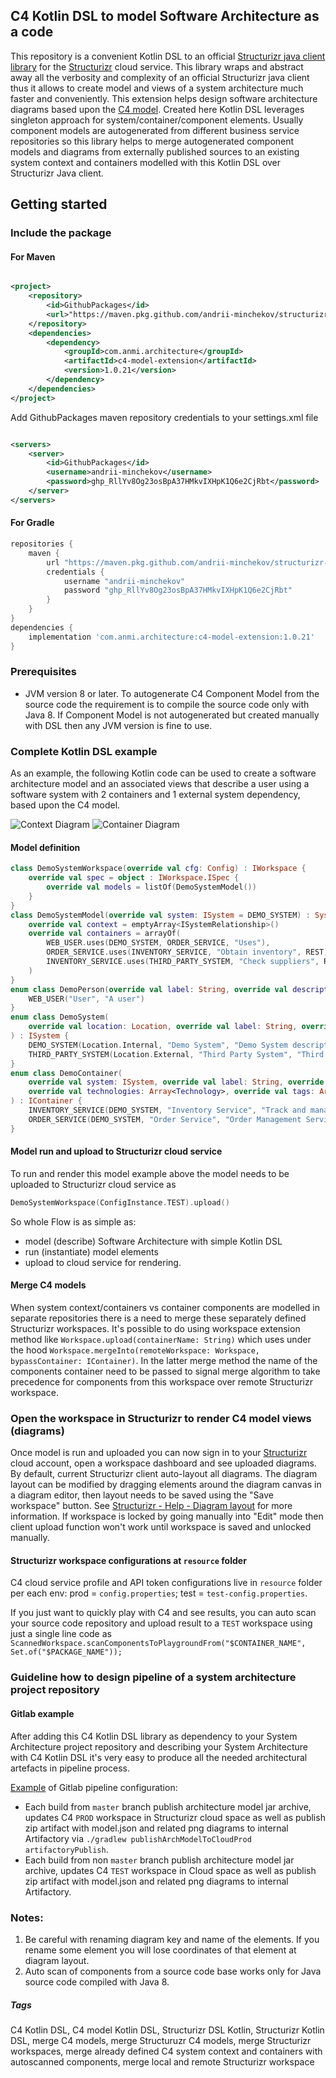 ## C4 Kotlin DSL to model Software Architecture as a code

This repository is a convenient Kotlin DSL to an official [Structurizr java client library](https://github.com/structurizr/java)
for the [Structurizr](https://structurizr.com/) cloud service. This library wraps and abstract away all the verbosity and complexity of an official
Structurizr java client thus it allows to create model and views of a system architecture much faster and conveniently. This extension helps design
software architecture diagrams based upon
the [C4 model](https://c4model.com/).
Created here Kotlin DSL leverages
singleton approach for system/container/component elements.
Usually component models are
autogenerated from different business service repositories so this library helps to merge autogenerated component models and diagrams from externally
published sources to an existing system context and containers modelled with this Kotlin DSL over Structurizr Java client.

## Getting started

### Include the package

#### For Maven

```xml

<project>
    <repository>
        <id>GithubPackages</id>
        <url>"https://maven.pkg.github.com/andrii-minchekov/structurizr-c4model-extension"</url>
    </repository>
    <dependencies>
        <dependency>
            <groupId>com.anmi.architecture</groupId>
            <artifactId>c4-model-extension</artifactId>
            <version>1.0.21</version>
        </dependency>
    </dependencies>
</project>
```

Add GithubPackages maven repository credentials to your settings.xml file

```xml

<servers>
    <server>
        <id>GithubPackages</id>
        <username>andrii-minchekov</username>
        <password>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</password>
    </server>
</servers>
```

#### For Gradle

```groovy
repositories {
    maven {
        url "https://maven.pkg.github.com/andrii-minchekov/structurizr-c4model-extension"
        credentials {
            username "andrii-minchekov"
            password "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"
        }
    }
}
dependencies {
    implementation 'com.anmi.architecture:c4-model-extension:1.0.21'
}
```

### Prerequisites

- JVM version 8 or later. To autogenerate C4 Component Model from the source code the requirement is to compile the source code only with Java 8. If
  Component Model is not autogenerated but created manually with DSL then any JVM version is fine to use.

### Complete Kotlin DSL example

As an example, the following Kotlin code can be used to create a software architecture model and an associated views that describe a user using a
software system with 2 containers and 1 external system dependency, based upon the C4 model.

![Context Diagram](https://github.com/andrii-minchekov/structurizr-c4model-extension/tree/master/src/main/resources/readme/structurizr-demo-system_context.png) ![Container Diagram](https://github.com/andrii-minchekov/structurizr-c4model-extension/tree/master/src/main/resources/readme/structurizr-demo-system_container.png)

#### Model definition

```kotlin
class DemoSystemWorkspace(override val cfg: Config) : IWorkspace {
    override val spec = object : IWorkspace.ISpec {
        override val models = listOf(DemoSystemModel())
    }
}
class DemoSystemModel(override val system: ISystem = DEMO_SYSTEM) : SystemModel {
    override val context = emptyArray<ISystemRelationship>()
    override val containers = arrayOf(
        WEB_USER.uses(DEMO_SYSTEM, ORDER_SERVICE, "Uses"),
        ORDER_SERVICE.uses(INVENTORY_SERVICE, "Obtain inventory", REST),
        INVENTORY_SERVICE.uses(THIRD_PARTY_SYSTEM, "Check suppliers", REST)
    )
}
enum class DemoPerson(override val label: String, override val description: String, override val tags: Array<ITag> = emptyArray()) : IPerson {
    WEB_USER("User", "A user")
}
enum class DemoSystem(
    override val location: Location, override val label: String, override val description: String, override val tags: Array<ITag> = emptyArray()
) : ISystem {
    DEMO_SYSTEM(Location.Internal, "Demo System", "Demo System description", arrayOf(ITag.OTHER_SYSTEMS_TAG)),
    THIRD_PARTY_SYSTEM(Location.External, "Third Party System", "Third Party System API"),
}
enum class DemoContainer(
    override val system: ISystem, override val label: String, override val description: String,
    override val technologies: Array<Technology>, override val tags: Array<ITag> = emptyArray()
) : IContainer {
    INVENTORY_SERVICE(DEMO_SYSTEM, "Inventory Service", "Track and manage inventory ", arrayOf(JAX_RS, SPRING_BOOT_2_1, JAVA_11)),
    ORDER_SERVICE(DEMO_SYSTEM, "Order Service", "Order Management Service", arrayOf(JAX_RS, SPRING_BOOT_2_1, JAVA_11));
}
```

#### Model run and upload to Structurizr cloud service

To run and render this model example above the model needs to be uploaded to Structurizr cloud service as

```kotlin
DemoSystemWorkspace(ConfigInstance.TEST).upload()
```

So whole Flow is as simple as:
- model (describe) Software Architecture with simple Kotlin DSL
- run (instantiate) model elements
- upload to cloud service for
rendering.

#### Merge C4 models

When system context/containers vs container components are modelled in separate repositories there is a need to merge these separately defined Structurizr workspaces. It's possible to do using workspace extension method like `Workspace.upload(containerName: String)` which uses under the hood `Workspace.mergeInto(remoteWorkspace: Workspace, bypassContainer: IContainer)`. In the latter merge method the name of the components container need to be passed to signal merge algorithm to take precedence for components from this workspace over remote Structurizr workspace.

### Open the workspace in Structurizr to render C4 model views (diagrams)

Once model is run and uploaded you can now sign in to your [Structurizr](https://structurizr.com/) cloud account, open a workspace dashboard and see
uploaded diagrams.
By default, current Structurizr client auto-layout all diagrams. The diagram layout can be modified by dragging elements around the diagram
canvas in a diagram editor, then layout needs to be saved using the "Save workspace" button.
See [Structurizr - Help - Diagram layout](https://structurizr.com/help/diagram-layout) for more information.
If workspace is locked by going manually into "Edit" mode then client upload function won't work until workspace is saved and unlocked manually.

#### Structurizr workspace configurations at `resource` folder

C4 cloud service profile and API token configurations live in `resource` folder per each env: prod = `config.properties`; test
= `test-config.properties`.

If you just want to quickly play with C4 and see results, you can auto scan your source code repository and upload result to a `TEST` workspace using
just a single line code as
`ScannedWorkspace.scanComponentsToPlaygroundFrom("$CONTAINER_NAME", Set.of("$PACKAGE_NAME"));`

### Guideline how to design pipeline of a system architecture project repository

#### Gitlab example

After adding this C4 Kotlin DSL library as dependency to your System Architecture project repository and describing your System Architecture with C4 Kotlin
DSL it's very easy to produce all the needed architectural artefacts in pipeline process.

[Example]((https://github.com/andrii-minchekov/structurizr-c4model-extension/.gitlab-ci.yml)) of Gitlab pipeline configuration:

- Each build from `master` branch publish architecture model jar archive, updates C4 `PROD` workspace in Structurizr cloud space as well as publish
  zip artifact with
  model.json and related png diagrams to internal Artifactory via `./gradlew publishArchModelToCloudProd artifactoryPublish`.
- Each build from non `master` branch publish architecture model jar archive, updates C4 `TEST` workspace in Cloud space as well as publish zip
  artifact with
  model.json and related png diagrams to internal Artifactory.

### Notes:

1. Be careful with renaming diagram key and name of the elements. If you rename some element you will lose coordinates of that element at diagram
   layout.
2. Auto scan of components from a source code base works only for Java source code compiled with Java 8.

##### Tags

C4 Kotlin DSL, C4 model Kotlin DSL, Structurizr DSL Kotlin, Structurizr Kotlin DSL, merge C4 models, merge Structuruzr C4 models, merge Structurizr workspaces, merge already defined C4 system context and containers with autoscanned components, merge local and remote Structurizr workspace